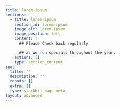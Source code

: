 ```yaml
---
title: lorem-ipsum
sections:
  - title: lorem-ipsum
    section_id: lorem-ipsum
    image_alt: lorem-ipsum
    image_position: left
    content: |
      ## Please Check back regularly

      ## as we run specials throughout the year.
    actions: []
    type: section_content
seo:
  title: ''
  description: ''
  robots: []
  extra: []
  type: stackbit_page_meta
layout: advanced
---
```

